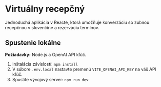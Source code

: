 # Virtuálny recepčný

Jednoduchá aplikácia v Reacte, ktorá umožňuje konverzáciu so zubnou recepčnou v slovenčine a rezerváciu termínov.

## Spustenie lokálne

**Požiadavky:** Node.js a OpenAI API kľúč.

1. Inštalácia závislostí: `npm install`
2. V súbore `.env.local` nastavte premenú `VITE_OPENAI_API_KEY` na váš API kľúč.
3. Spustite vývojový server: `npm run dev`
